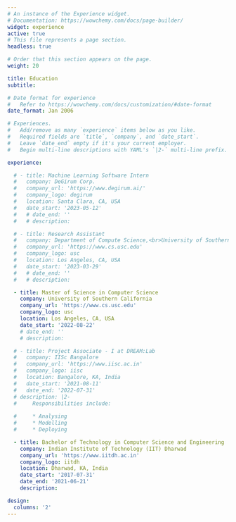```yaml
---
# An instance of the Experience widget.
# Documentation: https://wowchemy.com/docs/page-builder/
widget: experience
active: true
# This file represents a page section.
headless: true

# Order that this section appears on the page.
weight: 20

title: Education
subtitle:

# Date format for experience
#   Refer to https://wowchemy.com/docs/customization/#date-format
date_format: Jan 2006

# Experiences.
#   Add/remove as many `experience` items below as you like.
#   Required fields are `title`, `company`, and `date_start`.
#   Leave `date_end` empty if it's your current employer.
#   Begin multi-line descriptions with YAML's `|2-` multi-line prefix.

experience:

  # - title: Machine Learning Software Intern
  #   company: DeGirum Corp.
  #   company_url: 'https://www.degirum.ai/'
  #   company_logo: degirum
  #   location: Santa Clara, CA, USA
  #   date_start: '2023-05-12'
  #   # date_end: ''
  #   # description: 

  # - title: Research Assistant
  #   company: Department of Compute Science,<br>University of Southern California
  #   company_url: 'https://www.cs.usc.edu'
  #   company_logo: usc
  #   location: Los Angeles, CA, USA
  #   date_start: '2023-03-29'
  #   # date_end: ''
  #   # description: 

  - title: Master of Science in Computer Science
    company: University of Southern California
    company_url: 'https://www.cs.usc.edu'
    company_logo: usc
    location: Los Angeles, CA, USA
    date_start: '2022-08-22'
    # date_end: ''
    # description: 

  # - title: Project Associate - I at DREAM:Lab
  #   company: IISc Bangalore
  #   company_url: 'https://www.iisc.ac.in'
  #   company_logo: iisc
  #   location: Bangalore, KA, India
  #   date_start: '2021-08-11'
  #   date_end: '2022-07-31'
  # description: |2-
  #     Responsibilities include:
        
  #     * Analysing
  #     * Modelling
  #     * Deploying

  - title: Bachelor of Technology in Computer Science and Engineering
    company: Indian Institute of Technology (IIT) Dharwad
    company_url: 'https://www.iitdh.ac.in'
    company_logo: iitdh
    location: Dharwad, KA, India
    date_start: '2017-07-31'
    date_end: '2021-06-21'
    description: 

design:
  columns: '2'
---
```

